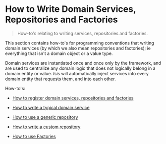 How to Write Domain Services, Repositories and Factories
===========================================

> How-to's relating to writing services, repositories and factories.

This section contains how-to's for programming conventions that writing
domain services (by which we also mean repositories and factories); ie
everything that isn't a domain object or a value type.

Domain services are instantiated once and once only by the framework,
and are used to centralize any domain logic that does not logically
belong in a domain entity or value. *Isis* will automatically inject
services into every domain entity that requests them, and into each
other.

How-to's:

* [How to register domain services, repositories and factories](./how-to-09-010-How-to-register-domain-services,-repositories-and-factories.html)

* [How to write a typical domain service](./how-to-09-020-How-to-write-a-typical-domain-service.html)

* [How to use a generic repository](./how-to-09-030-How-to-use-a-generic-repository.html)

* [How to write a custom repository](./how-to-09-040-How-to-write-a-custom-repository.html)

* [How to use Factories](./how-to-09-050-How-to-use-Factories.html)

